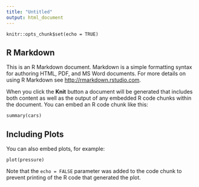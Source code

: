 ```yaml
---
title: "Untitled"
output: html_document
---
```


```{r setup, include=FALSE, eval= T}
knitr::opts_chunk$set(echo = TRUE)
```

## R Markdown

This is an R Markdown document. Markdown is a simple formatting syntax for authoring HTML, PDF, and MS Word documents. For more details on using R Markdown see <http://rmarkdown.rstudio.com>.

When you click the **Knit** button a document will be generated that includes both content as well as the output of any embedded R code chunks within the document. You can embed an R code chunk like this:

```{r cars, eval = T}
summary(cars)
```

## Including Plots

You can also embed plots, for example:

```{r pressure, echo=TRUE}
plot(pressure)
```

Note that the `echo = FALSE` parameter was added to the code chunk to prevent printing of the R code that generated the plot.

